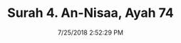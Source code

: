 ---
title       : "Surah 4. An-Nisaa, Ayah 74"
date        : 7/25/2018 2:52:29 PM
draft       : false
type        : "quran"
layout      : "compare"
BookCode    : "CMP"
SurahNumber : "4"
AyahNumber  : "74"
TotalAyah   : "176"
---